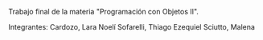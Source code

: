 Trabajo final de la materia "Programación con Objetos II".

Integrantes:
Cardozo, Lara Noelí
Sofarelli, Thiago Ezequiel
Sciutto, Malena
